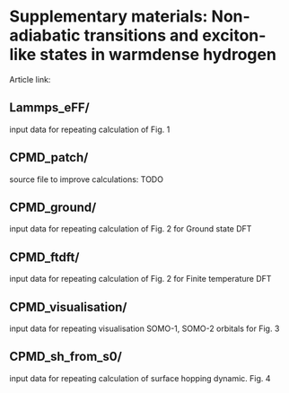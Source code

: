 # Supplementary materials: Non-adiabatic transitions and exciton-like states in warmdense hydrogen

Article link: 

## Lammps_eFF/
  input data for repeating calculation of Fig. 1
 
## CPMD_patch/
  source file to improve calculations:
  TODO
  
## CPMD_ground/
  input data for repeating calculation of Fig. 2 for Ground state DFT
  
## CPMD_ftdft/
  input data for repeating calculation of Fig. 2 for Finite temperature DFT
  
## CPMD_visualisation/
  input data for repeating visualisation SOMO-1, SOMO-2 orbitals for Fig. 3
  
## CPMD_sh_from_s0/
  input data for repeating calculation of surface hopping dynamic. Fig. 4
